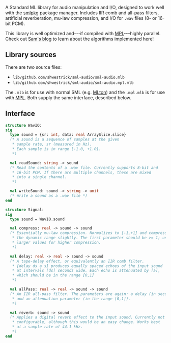 A Standard ML library for audio manipulation and I/O, designed to work well
with the [smlpkg](https://github.com/diku-dk/smlpkg) package manager.
Includes IIR comb and all-pass filters, artificial reverberation, mu-law
compression, and I/O for `.wav` files (8- or 16-bit PCM).

This library is well optimized and---if compiled with
[MPL](https://github.com/mpllang/mpl)---highly parallel.
Check out
[Sam's blog](https://shwestrick.github.io/2020/08/28/digital-reverb.html)
to learn about the algorithms implemented here!

## Library sources

There are two source files:
  - `lib/github.com/shwestrick/sml-audio/sml-audio.mlb`
  - `lib/github.com/shwestrick/sml-audio/sml-audio.mpl.mlb`

The `.mlb` is for use with normal SML (e.g. [MLton](http://mlton.org/))
and the `.mpl.mlb` is for use with [MPL](https://github.com/mpllang/mpl).
Both supply the same interface, described below.

## Interface

```sml
structure WavIO:
sig
  type sound = {sr: int, data: real ArraySlice.slice}
  (* A sound is a sequence of samples at the given
   * sample rate, sr (measured in Hz).
   * Each sample is in range [-1.0, +1.0].
   *)

  val readSound: string -> sound
  (* Read the contents of a .wav file. Currently supports 8-bit and
   * 16-bit PCM. If there are multiple channels, these are mixed
   * into a single channel.
   *)

  val writeSound: sound -> string -> unit
  (* Write a sound as a .wav file *)
end
```

```sml
structure Signal:
sig
  type sound = WavIO.sound

  val compress: real -> sound -> sound
  (* Essentially mu-law compression. Normalizes to [-1,+1] and compresses
   * the dynamic range slightly. The first parameter should be >= 1; use
   * larger values for higher compression.
   *)

  val delay: real -> real -> sound -> sound
  (* A tape-delay effect, or equivalently an IIR comb filter.
   * [delay ds a s] produces equally spaced echoes of the input sound
   * at intervals [ds] seconds wide. Each echo is attenuated by [a],
   * which should be in the range [0,1]
   *)

  val allPass: real -> real -> sound -> sound
  (* An IIR all-pass filter. The parameters are again: a delay (in seconds)
   * and an attenuation parameter (in the range [0,1]).
   *)

  val reverb: sound -> sound
  (* Applies a digital reverb effect to the input sound. Currently not
   * configurable, although this would be an easy change. Works best
   * at a sample rate of 44.1 kHz.
   *)
end
```


